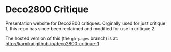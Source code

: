 # Deco2800 Critique
Presentation website for Deco2800 critiques.
Orginally used for just critique 1, this repo has since been reclaimed and modified for use in critique 2. 

The hosted version of this (the `gh-pages` branch) is at: http://kamikai.github.io/deco2800-critique-1
